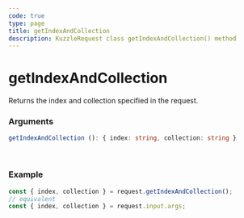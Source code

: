 ```yaml
---
code: true
type: page
title: getIndexAndCollection
description: KuzzleRequest class getIndexAndCollection() method
---
```


# getIndexAndCollection

Returns the index and collection specified in the request.

### Arguments

```ts
getIndexAndCollection (): { index: string, collection: string }
```

</br>

### Example

```ts
const { index, collection } = request.getIndexAndCollection();
// equivalent
const { index, collection } = request.input.args;
```
